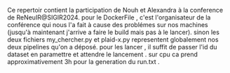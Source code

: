 Ce repertoir contient la participation de Nouh et Alexandra à la conference de ReNeuIR@SIGIR2024.
pour le DockerFile , c'est l'organisateur de la conférence qui nous l'a fait à cause des problémes sur nos machines (jusqu'à maintenant j'arrive a faire le build mais pas à le lancer).
sinon les deux fichiers my_chercher.py et plaid-x.py representent globalement nos deux pipelines qu'on a déposé.
pour les lancer , il suffit de passer l'id du dataset en paramettre et attendre le lancement . sur cpu ca prend approximativement 3h pour la generation du run.txt . 
 
